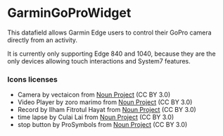 # GarminGoProWidget

This datafield allows Garmin Edge users to control their GoPro camera directly from an activity.

It is currently only supporting Edge 840 and 1040, because they are the only devices allowing touch interactions and System7 features.

### Icons licenses

- Camera by vectaicon from <a href="https://thenounproject.com/browse/icons/term/camera/" target="_blank" title="Camera Icons">Noun Project</a> (CC BY 3.0)
- Video Player by zoro marimo from <a href="https://thenounproject.com/browse/icons/term/video-player/" target="_blank" title="Video Player Icons">Noun Project</a> (CC BY 3.0)
- Record by Ilham Fitrotul Hayat from <a href="https://thenounproject.com/browse/icons/term/record/" target="_blank" title="Record Icons">Noun Project</a> (CC BY 3.0)
- time lapse by Culai Lai from <a href="https://thenounproject.com/browse/icons/term/time-lapse/" target="_blank" title="time lapse Icons">Noun Project</a> (CC BY 3.0)
- stop button by ProSymbols from <a href="https://thenounproject.com/browse/icons/term/stop-button/" target="_blank" title="stop button Icons">Noun Project</a> (CC BY 3.0)